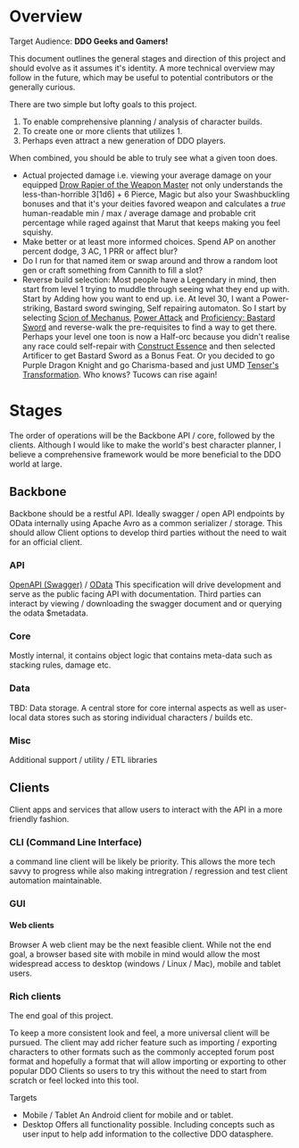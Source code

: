 # Overview
Target Audience: **DDO Geeks and Gamers!**

This document outlines the general stages and direction of this project and should evolve as it assumes it's identity.
A more technical overview may follow in the future, which may be useful to potential contributors or the generally curious.

There are two simple but lofty goals to this project.

1. To enable comprehensive planning / analysis of character builds.
2. To create one or more clients that utilizes 1.
3. Perhaps even attract a new generation of DDO players.

When combined, you should be able to truly see what a given toon does.
* Actual projected damage
i.e. viewing your average damage on your equipped [Drow Rapier of the Weapon Master](https://ddowiki.com/page/Item:Drow_Rapier_of_the_Weapon_Master) 
not only understands the less-than-horrible 3[1d6] + 6 Pierce, Magic but
 also your Swashbuckling bonuses and that it's your deities favored weapon
  and calculates a *true* human-readable min / max / average damage and
   probable crit percentage while raged against that Marut that keeps 
   making you feel squishy.
* Make better or at least more informed choices.  Spend AP on another 
percent dodge, 3 AC, 1 PRR or affect blur?
* Do I run for that named item or swap around and throw a random loot 
gen or craft something from Cannith to fill a slot?   
* Reverse build selection:  Most people have a Legendary in mind, then 
start from level 1 trying to muddle through seeing what they end up with. 
Start by Adding how you want to end up.
i.e. At level 30, I want a Power-striking, Bastard sword swinging, Self 
repairing automaton.  So I start by selecting 
[Scion of Mechanus](https://ddowiki.com/page/Scion_of_Mechanus), 
[Power Attack](https://ddowiki.com/page/Power_Attack) and 
[Proficiency: Bastard Sword](https://ddowiki.com/page/Proficiency:_Bastard_Sword)
and reverse-walk the pre-requisites to find a way to get there.  Perhaps
your level one toon is now a Half-orc because you didn't realise any race
could self-repair with [Construct Essence](https://ddowiki.com/page/Construct_Essence) 
and then selected Artificer to get Bastard Sword as a Bonus Feat. Or you 
decided to go Purple Dragon Knight and go Charisma-based and just UMD 
[Tenser's Transformation](https://ddowiki.com/page/Tenser%27s_Transformation).
Who knows? Tucows can rise again! 
 


# Stages
The order of operations will be the Backbone API / core, followed by the clients.  Although I would like to make the world's best character planner, I believe a comprehensive framework would be more beneficial to the DDO world at large. 

## Backbone
Backbone should be a restful API. Ideally swagger / open API endpoints by OData internally using Apache Avro as a common serializer / storage. This should allow
Client options to develop third parties without the need to wait for an official client.

### API

[OpenAPI (Swagger)](https://www.openapis.org/) / [OData](https://www.odata.org/)
This specification will drive development and serve as the public facing API with documentation.
Third parties can interact by viewing / downloading the swagger document and or querying the odata $metadata. 

### Core
Mostly internal, it contains object logic that contains meta-data such as stacking rules, damage etc.

### Data
TBD: Data storage.  A central store for core internal aspects as well as user-local data stores such as storing individual characters / builds etc. 

### Misc
Additional support / utility / ETL libraries

## Clients
Client apps and services that allow users to interact with the API in a more friendly fashion.

### CLI (Command Line Interface)
a command line client will be likely be priority. This allows the more tech savvy to progress while also making intregration / regression and test client automation maintainable.

### GUI

#### Web clients
Browser
A web client may be the next feasible client. While not the end goal, a browser based site with mobile in mind would allow the most widespread access to desktop (windows / Linux / Mac), mobile and tablet users.


### Rich clients

The end goal of this project. 

To keep a more consistent look and feel, a more universal client will be pursued. The client may add richer feature such as importing / exporting characters to other formats such as the commonly accepted forum post format and hopefully a format that will allow importing or exporting to other popular DDO Clients so users to try this without the need to start from scratch or feel locked into this tool.

Targets
* Mobile / Tablet
An Android client for mobile and or tablet. 
* Desktop
Offers all functionality possible.  Including concepts such as user input to help add information to the collective DDO datasphere.